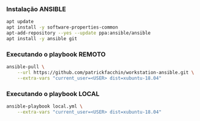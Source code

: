 ### Instalação ANSIBLE

``` sh
apt update
apt install -y software-properties-common
apt-add-repository --yes --update ppa:ansible/ansible
apt install -y ansible git
```

### Executando o playbook REMOTO

``` sh
ansible-pull \
    --url https://github.com/patrickfacchin/workstation-ansible.git \
    --extra-vars "current_user=<USER> dist=xubuntu-18.04"
```

### Executando o playbook LOCAL

``` sh
ansible-playbook local.yml \
    --extra-vars "current_user=<USER> dist=xubuntu-18.04"
```
